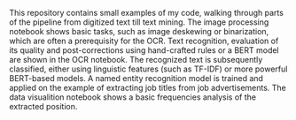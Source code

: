 This repository contains small examples of my code, walking through parts of the pipeline from digitized text till text mining.
The image processing notebook shows basic tasks, such as image deskewing or binarization, which are often a prerequisity for the OCR. 
Text recognition, evaluation of its quality and post-corrections using hand-crafted rules or a BERT model are shown in the OCR notebook.
The recognized text is subsequently classified, either using linguistic features (such as TF-IDF) or more powerful BERT-based models.
A named entity recognition model is trained and applied on the example of extracting job titles from job advertisements.
The data visualition notebook shows a basic frequencies analysis of the extracted position.
